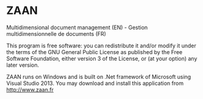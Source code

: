 # ZAAN
Multidimensional document management (EN) - Gestion multidimensionnelle de documents (FR)

This program is free software: you can redistribute it and/or modify it under the terms of the GNU General Public License as published by the Free Software Foundation, either version 3 of the License, or (at your option) any later version.

ZAAN runs on Windows and is built on .Net framework of Microsoft using Visual Studio 2013. You may download and install this application from http://www.zaan.fr
